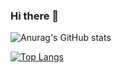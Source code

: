 ### Hi there 👋

<!--
**ping11700/ping11700** is a ✨ _special_ ✨ repository because its `README.md` (this file) appears on your GitHub profile.

Here are some ideas to get you started:

- 🔭 I’m currently working on ...
- 🌱 I’m currently learning ...
- 👯 I’m looking to collaborate on ...
- 🤔 I’m looking for help with ...
- 💬 Ask me about ...
- 📫 How to reach me: ...
- 😄 Pronouns: ...
- ⚡ Fun fact: ...
-->


 ![Anurag's GitHub stats](https://github-readme-stats.vercel.app/api?username=ping11700&show_icons=true&theme=tokyonight)


[![Top Langs](https://github-readme-stats.vercel.app/api/top-langs/?username=ping11700&layout=compact)](https://github.com/anuraghazra/github-readme-stats)
